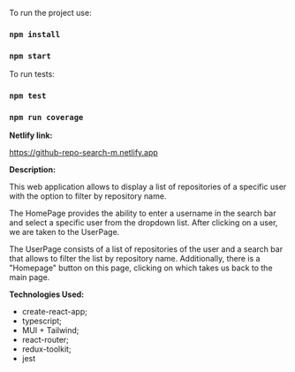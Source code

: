 To run the project use:
### `npm install`
### `npm start`

To run tests:
### `npm test`
### `npm run coverage`

**Netlify link:**

https://github-repo-search-m.netlify.app


**Description:**

This web application allows to display a list of repositories of a specific user with the option to filter by repository name.

The HomePage provides the ability to enter a username in the search bar and select a specific user from the dropdown list. After clicking on a user, we are taken to the UserPage.

The UserPage consists of a list of repositories of the user and a search bar that allows to filter the list by repository name. 
Additionally, there is a "Homepage" button on this page, clicking on which takes us back to the main page.

**Technologies Used:**

- create-react-app;
- typescript;
- MUI + Tailwind;
- react-router;
- redux-toolkit;
- jest
